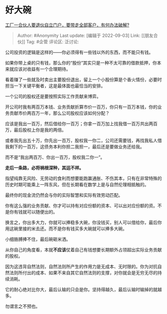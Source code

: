 # 好大碗
[工厂一合伙人要退伙自立门户，要带走全部客户，有何办法破解?](https://www.zhihu.com/question/523195142/answer/2657391376)

> Author: #Anonymity
> Last update: [编辑于 2022-09-03]
> Link: [[朋友合伙]]
> Tag: #企管
> 评论区:
> 泛讨论:

公司投资的逻辑是这样的——你必须得有一些钱以外的东西，而不能只有钱。

如果你带上桌的只有钱，那么你的“股份”其实只是一种不太可靠的借款抵押，你本来就应该对收益有一个合理期待。

看着赚了一些就及时卖出主要股份退出，留上一个小股份算是个香火情份，必要时担当一下关键平衡者，这是最体面也最恰当的安排。

一个公司的股权还是要按照实际工作贡献来博弈。

开公司时我有两百万本钱、业务贡献折算市价一百万，你只有一百万本钱，你的业务贡献市价两百万一年，那么公司股权应该如何分配？

应该是我出一百万，然后借给你一百万；你拿一百万加上找我借一百万共出两百万，最后股权上你是我的两倍。

或者我先出五十万，你先出一百万，股权我一你二，公司还需要钱，再找我私人借我剩下的一百万，这债务本利你担二我担一，最后还是要做业务还给我。

而不是“我出两百万、你出一百万，股权我二你一”。

**走后一条路，必将祸根深种，其运不祥。**

指望纯靠无风险、无劳动的食利而想要能跑赢通胀、不伤其本，只有在非常特殊的历史时期可能乘上一阵东风，但在长期看在数学上是与自然伦理相抵触的。

最终你的现金流仍然会与你的实际智慧和实际有效劳动匹配。

你有这么强的业务贡献、你才可以持有对应份额的资本、可以出对应份额的资。不是你有钱就可以随便出的。

换言之，你出多大力，你就可以捧稳多大碗，你没钱买，别人可以借给你，最后你用这碗里接的米去还。而不是你有钱买多大碗就可以捧多大碗。

小细胳膊捧不住，最后碗砸米洒。

从你自己的角度看，本就**不应该**仗着自己有钱想要长期额外占领超出实际业务贡献的股权。

因为这违背自然法则，自然法则所产生的作用力是无成本、无时限的。你为对抗自然法则所付出的成本、如果不来自其它自然法则的支撑，对你就会是无穷无尽的持续消耗。

它的耐心绝对比你大，最后认输的只会是你。坚持得越久，最后认输时输掉的就越多。

勿谓言之不预也。
